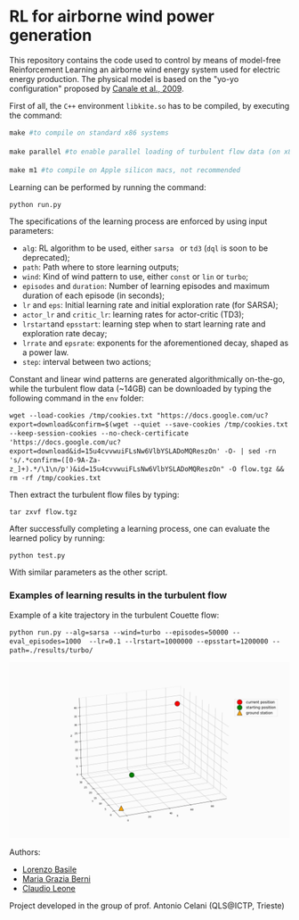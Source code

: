 # RL for airborne wind power generation

This repository contains the code used to control by means of model-free Reinforcement Learning an airborne wind energy system used for electric energy production. The physical model is based on the "yo-yo configuration" proposed by [Canale et al., 2009](https://ieeexplore.ieee.org/abstract/document/5152910).

First of all, the `C++` environment `libkite.so` has to be compiled, by executing the command:

```makefile
make #to compile on standard x86 systems

make parallel #to enable parallel loading of turbulent flow data (on x86 only)

make m1 #to compile on Apple silicon macs, not recommended
```

Learning can be performed by running the command:

```
python run.py
```

The specifications of the learning process are enforced by using input parameters:

- `alg`: RL algorithm to be used, either `sarsa ` or `td3` (`dql` is soon to be deprecated);
- `path`: Path where to store learning outputs;
- `wind`: Kind of wind pattern to use, either `const` or `lin` or `turbo`;
- `episodes` and `duration`: Number of learning episodes and maximum duration of each episode (in seconds);
- `lr` and `eps`: Initial learning rate and initial exploration rate (for SARSA);
- `actor_lr` and `critic_lr`: learning rates for actor-critic (TD3);
- `lrstart`and `epsstart`: learning step when to start learning rate and exploration rate decay;
- `lrrate` and `epsrate`: exponents for the aforementioned decay, shaped as a power law.
- `step`:  interval between two actions;

Constant and linear wind patterns are generated algorithmically on-the-go, while the turbulent flow data (~14GB) can be downloaded by typing the following command in the `env` folder:

```
wget --load-cookies /tmp/cookies.txt "https://docs.google.com/uc?export=download&confirm=$(wget --quiet --save-cookies /tmp/cookies.txt --keep-session-cookies --no-check-certificate 'https://docs.google.com/uc?export=download&id=15u4cvvwuiFLsNw6VlbYSLADoMQReszOn' -O- | sed -rn 's/.*confirm=([0-9A-Za-z_]+).*/\1\n/p')&id=15u4cvvwuiFLsNw6VlbYSLADoMQReszOn" -O flow.tgz && rm -rf /tmp/cookies.txt
```

Then extract the turbulent flow files by typing:

```
tar zxvf flow.tgz
```

After successfully completing a learning process, one can evaluate the learned policy by running:

```
python test.py
```

With similar parameters as the other script.

### Examples of learning results in the turbulent flow

Example of a kite trajectory in the turbulent Couette flow:

```
python run.py --alg=sarsa --wind=turbo --episodes=50000 --eval_episodes=1000  --lr=0.1 --lrstart=1000000 --epsstart=1200000 --path=./results/turbo/
```

![](./results/turbo/animation.gif)



Authors:

- [Lorenzo Basile](https://github.com/lorenzobasile)
- [Maria Grazia Berni](https://github.com/mariagraziaberni)
- [Claudio Leone](https://github.com/LionClaude)

Project developed in the group of prof. Antonio Celani (QLS@ICTP, Trieste)
